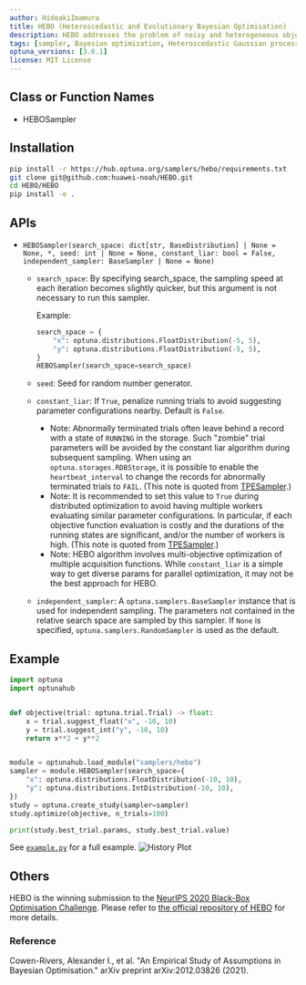 ```yaml
---
author: HideakiImamura
title: HEBO (Heteroscedastic and Evolutionary Bayesian Optimisation)
description: HEBO addresses the problem of noisy and heterogeneous objective functions by using a heteroscedastic Gaussian process and an evolutionary algorithm.
tags: [sampler, Bayesian optimization, Heteroscedastic Gaussian process, Evolutionary algorithm]
optuna_versions: [3.6.1]
license: MIT License
---
```


## Class or Function Names

- HEBOSampler

## Installation

```bash
pip install -r https://hub.optuna.org/samplers/hebo/requirements.txt
git clone git@github.com:huawei-noah/HEBO.git
cd HEBO/HEBO
pip install -e .
```

## APIs

- `HEBOSampler(search_space: dict[str, BaseDistribution] | None = None, *, seed: int | None = None, constant_liar: bool = False, independent_sampler: BaseSampler | None = None)`
  - `search_space`: By specifying search_space, the sampling speed at each iteration becomes slightly quicker, but this argument is not necessary to run this sampler.

    Example:

    ```python
    search_space = {
        "x": optuna.distributions.FloatDistribution(-5, 5),
        "y": optuna.distributions.FloatDistribution(-5, 5),
    }
    HEBOSampler(search_space=search_space)
    ```

  - `seed`: Seed for random number generator.

  - `constant_liar`: If `True`, penalize running trials to avoid suggesting parameter configurations nearby. Default is `False`.

    - Note: Abnormally terminated trials often leave behind a record with a state of `RUNNING` in the storage. Such "zombie" trial parameters will be avoided by the constant liar algorithm during subsequent sampling. When using an `optuna.storages.RDBStorage`, it is possible to enable the `heartbeat_interval` to change the records for abnormally terminated trials to `FAIL`. (This note is quoted from [TPESampler](https://github.com/optuna/optuna/blob/v4.1.0/optuna/samplers/_tpe/sampler.py#L215-L222).)
    - Note: It is recommended to set this value to `True` during distributed optimization to avoid having multiple workers evaluating similar parameter configurations. In particular, if each objective function evaluation is costly and the durations of the running states are significant, and/or the number of workers is high. (This note is quoted from [TPESampler](https://github.com/optuna/optuna/blob/v4.1.0/optuna/samplers/_tpe/sampler.py#L224-L229).)
    - Note: HEBO algorithm involves multi-objective optimization of multiple acquisition functions. While `constant_liar` is a simple way to get diverse params for parallel optimization, it may not be the best approach for HEBO.

  - `independent_sampler`: A `optuna.samplers.BaseSampler` instance that is used for independent sampling. The parameters not contained in the relative search space are sampled by this sampler. If `None` is specified, `optuna.samplers.RandomSampler` is used as the default.

## Example

```python
import optuna
import optunahub


def objective(trial: optuna.trial.Trial) -> float:
    x = trial.suggest_float("x", -10, 10)
    y = trial.suggest_int("y", -10, 10)
    return x**2 + y**2


module = optunahub.load_module("samplers/hebo")
sampler = module.HEBOSampler(search_space={
    "x": optuna.distributions.FloatDistribution(-10, 10),
    "y": optuna.distributions.IntDistribution(-10, 10),
})
study = optuna.create_study(sampler=sampler)
study.optimize(objective, n_trials=100)

print(study.best_trial.params, study.best_trial.value)
```

See [`example.py`](https://github.com/optuna/optunahub-registry/blob/main/package/samplers/hebo/example.py) for a full example.
![History Plot](images/hebo_optimization_history.png "History Plot")

## Others

HEBO is the winning submission to the [NeurIPS 2020 Black-Box Optimisation Challenge](https://bbochallenge.com/leaderboard).
Please refer to [the official repository of HEBO](https://github.com/huawei-noah/HEBO/tree/master/HEBO) for more details.

### Reference

Cowen-Rivers, Alexander I., et al. "An Empirical Study of Assumptions in Bayesian Optimisation." arXiv preprint arXiv:2012.03826 (2021).

